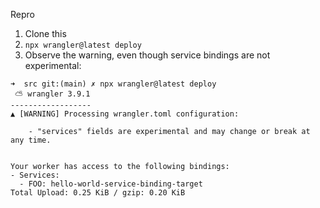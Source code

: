 Repro

1. Clone this
2. `npx wrangler@latest deploy`
3. Observe the warning, even though service bindings are not experimental:

```
➜  src git:(main) ✗ npx wrangler@latest deploy
 ⛅️ wrangler 3.9.1
------------------
▲ [WARNING] Processing wrangler.toml configuration:

    - "services" fields are experimental and may change or break at any time.


Your worker has access to the following bindings:
- Services:
  - FOO: hello-world-service-binding-target
Total Upload: 0.25 KiB / gzip: 0.20 KiB
```